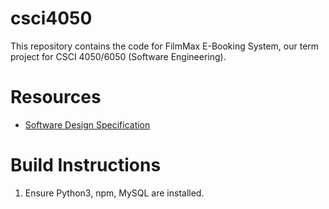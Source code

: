 # csci4050

This repository contains the code for FilmMax E-Booking System, our term project for CSCI 4050/6050 (Software Engineering).

# Resources
- [Software Design Specification](https://drive.google.com/file/d/19BxZXoNKDMEvg32R_-0QsofdhG0nXu0V/view?usp=sharing)

# Build Instructions
1. Ensure Python3, npm, MySQL are installed.

